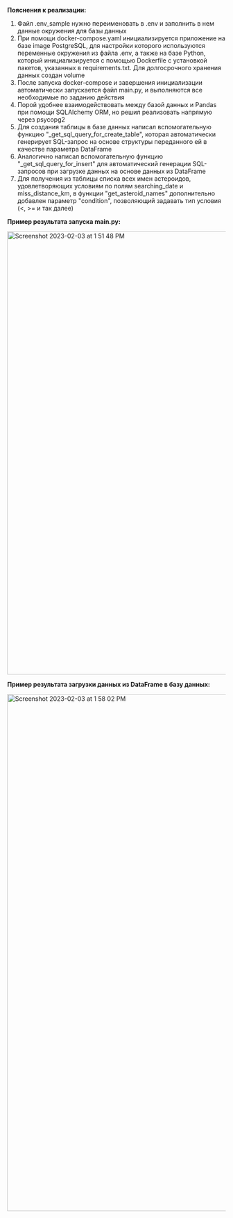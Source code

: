 **Пояснения к реализации:**

1) Файл .env_sample нужно переименовать в .env и заполнить в нем данные окружения для базы данных
2) При помощи docker-compose.yaml инициализируется приложение на базе image PostgreSQL, для настройки которого используются переменные окружения из файла .env, а также на базе Python, который инициализируется с помощью Dockerfile с установкой пакетов, указанных в requirements.txt. Для долгосрочного хранения данных создан volume
3) После запуска docker-compose и завершения инициализации автоматически запускается файл main.py, и выполняются все необходимые по заданию действия
4) Порой удобнее взаимодействовать между базой данных и Pandas при помощи SQLAlchemy ORM, но решил реализовать напрямую через psycopg2
5) Для создания таблицы в базе данных написал вспомогательную функцию "_get_sql_query_for_create_table", которая автоматически генерирует SQL-запрос  на основе структуры переданного ей в качестве параметра DataFrame
6) Аналогично написал вспомогательную функцию "_get_sql_query_for_insert" для автоматический генерации SQL-запросов при загрузке данных на основе данных из DataFrame
7) Для получения из таблицы списка всех имен астероидов, удовлетворяющих условиям по полям searching_date и miss_distance_km, в функции "get_asteroid_names" дополнительно добавлен параметр "condition", позволяющий задавать тип условия (<, >= и так далее)

**Пример результата запуска main.py:**

<img width="1020" alt="Screenshot 2023-02-03 at 1 51 48 PM" src="https://user-images.githubusercontent.com/102062747/216583453-dca7b398-fee7-4bb1-bb22-6204923d4ee6.png">


**Пример результата загрузки данных из DataFrame в базу данных:**

<img width="1190" alt="Screenshot 2023-02-03 at 1 58 02 PM" src="https://user-images.githubusercontent.com/102062747/216586696-17c864eb-2983-4828-bba0-daac821c21b3.png">
